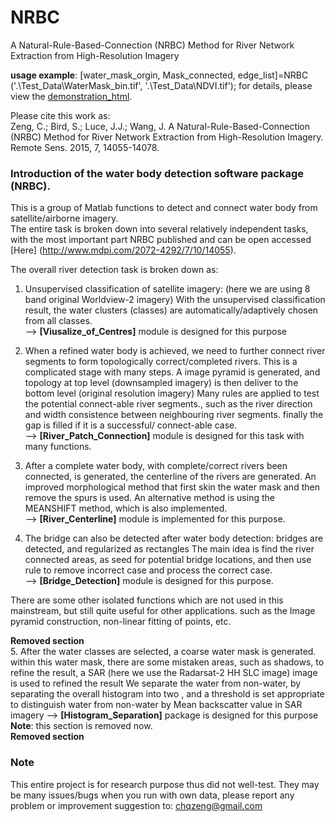 # NRBC  
A Natural-Rule-Based-Connection (NRBC) Method for River Network Extraction from High-Resolution Imagery  

**usage example**: 
[water_mask_orgin, Mask_connected, edge_list]=NRBC ('.\Test_Data\WaterMask_bin.tif', '.\Test_Data\NDVI.tif');
for details, please view the [demonstration_html](https://github.com/chqzeng/NRBC/tree/master/Demonstration_html).

Please cite this work as:  
Zeng, C.; Bird, S.; Luce, J.J.; Wang, J.	A Natural-Rule-Based-Connection (NRBC) Method for River Network Extraction from High-Resolution Imagery. Remote Sens. 2015, 7, 14055-14078.

### Introduction of the water body detection software package (NRBC). 

This is a group of Matlab functions to detect and connect water body from satellite/airborne imagery.  
The entire task is broken down into several relatively independent tasks, 
with the most important part NRBC published and can be open accessed 
[Here] (http://www.mdpi.com/2072-4292/7/10/14055).


The overall river detection task is broken down as:  

1.  Unsupervised classification of satellite imagery: (here we are using 8 band original Worldview-2 imagery)
 With the unsupervised classification result, the water clusters (classes) are automatically/adaptively chosen from all classes.  
  -->  **[Viusalize_of_Centres]** module is designed for this purpose  
  
2.  When a refined water body is achieved, we need to further connect river segments to form topologically correct/completed rivers.
  This is a complicated stage with many steps. A image pyramid is generated, and topology at top level  (downsampled imagery) is then deliver to the bottom level (original resolution imagery)
  Many rules are applied to test the potential connect-able  river segments., such as the river direction and width consistence between neighbouring river segments.
  finally the gap is filled if it is a successful/ connect-able case.    
  --> **[River_Patch_Connection]** module is designed for this task with many functions.  
 
3.  After a complete water body, with complete/correct rivers been connected, is generated, the centerline of the rivers are generated.
  An improved morphological method that first skin the water mask and then remove the spurs is used.
  An alternative method is using the MEANSHIFT method, which is also implemented.  
  --> **[River_Centerline]** module is implemented for this purpose.  
  
4.  The bridge can also be detected after water body detection: bridges are detected, and regularized as rectangles 
  The main idea is find the river connected areas, as seed for potential bridge locations, and then use rule to remove incorrect case and process the correct case.  
    --> **[Bridge_Detection]** module is designed for this purpose.
  

There are some other isolated functions which are not used in this mainstream, but still quite useful for other applications.
 such as the Image pyramid construction,  non-linear fitting of points, etc.  
 
 __Removed section__   
5.  After the water classes are selected, a coarse water mask is generated.
  within this water mask, there are some mistaken areas, such as shadows, 
  to refine the result, a SAR (here we use the Radarsat-2 HH SLC image) image is used to refined the result
  We separate the water from non-water, by separating the overall histogram into two , 
  and a threshold is set appropriate to distinguish water from non-water by Mean backscatter value in SAR imagery
  --> **[Histogram_Separation]** package is designed for this purpose  
**Note**: this section is removed now.   
__Removed section__  

### Note    
 This entire project is for research purpose thus did not well-test. 
 They may be many issues/bugs when you run with own data, please report any problem or improvement suggestion to: chqzeng@gmail.com

